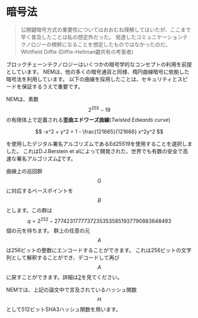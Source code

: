 # 暗号法

> 公開鍵暗号方式の重要性についてはおおむね理解してはいたが、ここまで早く普及したことは私の想定外だった。
> 発達したコミュニケーションテクノロジーの根幹になることを想定したものではなかったのだ。
> Whitfield Diffie (Diffie-Hellman鍵共有の考案者)

ブロックチェーンテクノロジーはいくつかの暗号学的なコンセプトの利用を前提としています。
NEMは、他の多くの暗号通貨と同様、楕円曲線暗号に依拠した暗号法を利用しています。
以下の曲線を採用したことは、セキュリティとスピードを保証するうえで重要です。

NEMは、素数$$2^{255}-19$$の有限体上で定義される**歪曲エドワーズ曲線**(*Twisted Edwards curve*)

$$
-x^2 + y^2 = 1 - \frac{121665}{121666} x^2y^2
$$

を使用したデジタル署名アルゴリズムであるEd25519を使用することを選択しました。
これはD.J.Berstein et alによって開発された、世界でも有数の安全で高速な署名アルゴリズム[2](/References.md#2)です。

曲線上の巡回群$$G$$に対応するベースポイントを$$B$$とします。この群は $$q=2^{252}-27742317777372353535851937790883648493$$個の元を持ちます。
群上の任意の元$$A$$は256ビットの整数にエンコードすることができます。
これは256ビットの文字列として解釈することができ、デコードして再び$$A$$に戻すことができます。詳細は[2](/References.md#2)を見てください。

NEMでは、上記の論文中で言及されているハッシュ関数$$H$$として512ビットSHA3ハッシュ関数を用います。

